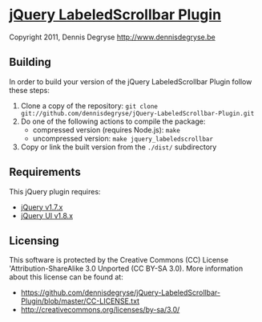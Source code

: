 [jQuery LabeledScrollbar Plugin](https://github.com/dennisdegryse/jQuery-LabeledScrollbar-Plugin/wiki)
================================================================================
Copyright 2011, Dennis Degryse
http://www.dennisdegryse.be

Building
----------------

In order to build your version of the jQuery LabeledScrollbar Plugin follow these steps:

1. Clone a copy of the repository: `git clone git://github.com/dennisdegryse/jQuery-LabeledScrollbar-Plugin.git`
2. Do one of the following actions to compile the package:
   * compressed version (requires Node.js): `make`
   * uncompressed version: `make jquery_labeledscrollbar`
3. Copy or link the built version from the `./dist/` subdirectory

Requirements
----------------

This jQuery plugin requires:
* [jQuery v1.7.x](https://github.com/jquery/jquery)
* [jQuery UI v1.8.x](https://github.com/jquery/jquery-ui)


Licensing
----------------

This software is protected by the Creative Commons (CC) License 'Attribution-ShareAlike 3.0 Unported (CC BY-SA 3.0). More information about this license can be found at:
* https://github.com/dennisdegryse/jQuery-LabeledScrollbar-Plugin/blob/master/CC-LICENSE.txt
* http://creativecommons.org/licenses/by-sa/3.0/
